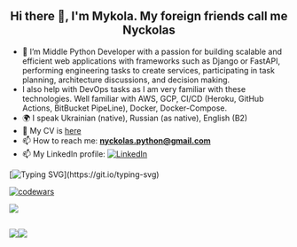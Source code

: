 <h2 align="center">Hi there 👋, I'm Mykola. My foreign friends call me Nyckolas </h2>

- 🌱 I’m Middle Python Developer with a passion for building scalable and efficient web applications with frameworks such as Django or FastAPI, performing engineering tasks to create services, participating in task planning, architecture discussions, and decision making.
- I also help with DevOps tasks as I am very familiar with these technologies. Well familiar with AWS, GCP, CI/CD (Heroku, GitHub Actions, BitBucket PipeLine), Docker, Docker-Compose.
- 🌍 I speak Ukrainian (native), Russian (as native), English (B2)
- 📑 My CV is [here](https://github.com/nyckolas-python/nyckolas-python/blob/main/Mykola_Hryshchenko_Python_CV.pdf)
- 📫 How to reach me: **nyckolas.python@gmail.com**<br>
- 📫 My LinkedIn profile:
[![LinkedIn](https://img.shields.io/badge/linkedin-%230077B5.svg?style=for-the-badge&logo=linkedin&logoColor=white)](https://www.linkedin.com/in/nyckolas-python/)

[![Typing SVG](https://readme-typing-svg.herokuapp.com?color=%2336BCF7&lines=🚀+I+started+the+CodeWars+challenge:)](https://git.io/typing-svg)

[![codewars](https://www.codewars.com/users/nyckolas-python/badges/small)](https://www.codewars.com/users/nyckolas-python)

![](https://github-profile-summary-cards.vercel.app/api/cards/profile-details?username=nyckolas-python&theme=solarized_dark)

![](https://github-profile-summary-cards.vercel.app/api/cards/stats?username=nyckolas-python&theme=solarized_dark)![](https://github-profile-summary-cards.vercel.app/api/cards/productive-time?username=nyckolas-python&theme=solarized_dark)
---
  

